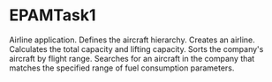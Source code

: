 # EPAMTask1

Airline application.
Defines the aircraft hierarchy. Creates an airline. Calculates the total capacity and lifting capacity.
Sorts the company's aircraft by flight range. Searches for an aircraft in the company that matches the specified range of fuel consumption parameters.
